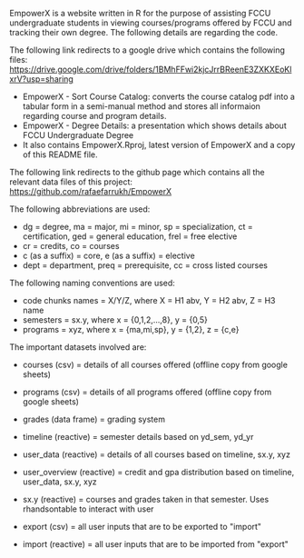 EmpowerX is a website written in R for the purpose of assisting FCCU undergraduate students in viewing courses/programs offered by FCCU and tracking their own degree. The following details are regarding the code.

The following link redirects to a google drive which contains the following files: https://drive.google.com/drive/folders/1BMhFFwi2kjcJrrBReenE3ZXKXEoKlxrV?usp=sharing
- EmpowerX - Sort Course Catalog: converts the course catalog pdf into a tabular form in a semi-manual method and stores all informaion regarding course and program details.
- EmpowerX - Degree Details: a presentation which shows details about FCCU Undergraduate Degree
- It also contains EmpowerX.Rproj, latest version of EmpowerX and a copy of this README file.

The following link redirects to the github page which contains all the relevant data files of this project: https://github.com/rafaefarrukh/EmpowerX

The following abbreviations are used: 
- dg = degree, ma = major, mi = minor, sp = specialization, ct = certification, ged = general education, frel = free elective
- cr = credits, co = courses
- c (as a suffix)  = core, e (as a suffix) = elective
- dept = department, preq = prerequisite, cc = cross listed courses

The following naming conventions are used:
- code chunks names = X/Y/Z, where X = H1 abv, Y = H2 abv, Z = H3 name
- semesters = sx.y, where x = {0,1,2,...,8}, y = {0,5}
- programs = xyz, where x = {ma,mi,sp}, y = {1,2}, z = {c,e}

The important datasets involved are:

- courses (csv) = details of all courses offered (offline copy from google sheets)
- programs (csv) = details of all programs offered (offline copy from google sheets)
- grades (data frame) = grading system

- timeline (reactive) =  semester details based on yd_sem, yd_yr
- user_data (reactive) = details of all courses based on timeline, sx.y, xyz
- user_overview (reactive) = credit and gpa distribution based on timeline, user_data, sx.y, xyz

- sx.y (reactive) = courses and grades taken in that semester. Uses rhandsontable to interact with user

- export (csv) = all user inputs that are to be exported to "import"
- import (reactive) = all user inputs that are to be imported from "export"
